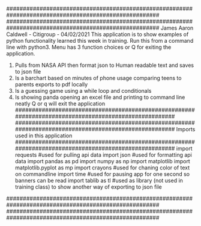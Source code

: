 ######################################################################################################
######################################################################################################
                            James Aaron Caldwell - Citigroup - 04/02/2021
This application is to show examples of python functionality learned this week in training. 
Run this from a command line with python3.
Menu has 3 function choices or Q for exiting the application.
1. Pulls from NASA API then format json to Human readable text and saves to json file
2. Is a barchart based on minutes of phone usage comparing teens to parents exports to pdf locally                            
3. Is a guessing game using a while loop and conditionals 
4. Is showing panda opening an excel file and printing to command line neatly
Q or q will exit the application
######################################################################################################
######################################################################################################
Imports used in this application
######################################################################################################
import requests #used for pulling api data
import json #used for formatting api data 
import pandas as pd
import numpy as np
import matplotlib
import matplotlib.pyplot as mp
import crayons #used for chaning color of text on commandline
import time #used for pausing app for one second so banners can be read
import tablib as tl #used as library (not used in training class) to show another way of exporting to json file

######################################################################################################
######################################################################################################